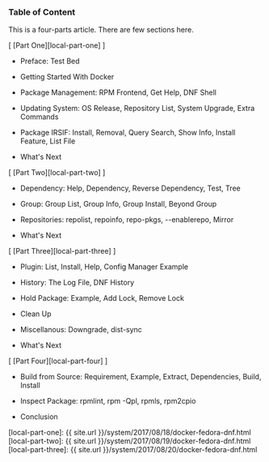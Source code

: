 ### Table of Content

This is a four-parts article.
There are few sections here.

[ [Part One][local-part-one] ]

*	Preface: Test Bed

*	Getting Started With Docker

*	Package Management: RPM Frontend, Get Help, DNF Shell

*	Updating System: OS Release, Repository List, System Upgrade, Extra Commands

*	Package IRSIF: Install, Removal, Query Search, Show Info, Install Feature, List File

*	What's Next

[ [Part Two][local-part-two] ]

*	Dependency: Help, Dependency, Reverse Dependency, Test, Tree

*	Group: Group List, Group Info, Group Install, Beyond Group

*	Repositories: repolist, repoinfo, repo-pkgs, --enablerepo, Mirror

*	What's Next

[ [Part Three][local-part-three] ]

*	Plugin: List, Install, Help, Config Manager Example

*	History: The Log File, DNF History

*	Hold Package: Example, Add Lock, Remove Lock

*	Clean Up

*	Miscellanous: Downgrade, dist-sync

*	What's Next

[ [Part Four][local-part-four] ]

*	Build from Source: Requirement, Example, Extract, Dependencies, Build, Install

*	Inspect Package: rpmlint, rpm -Qpl, rpmls, rpm2cpio

*	Conclusion

[//]: <> ( -- -- -- links below -- -- -- )

[local-part-one]:   {{ site.url }}/system/2017/08/18/docker-fedora-dnf.html
[local-part-two]:   {{ site.url }}/system/2017/08/19/docker-fedora-dnf.html
[local-part-three]: {{ site.url }}/system/2017/08/20/docker-fedora-dnf.html
